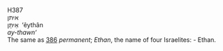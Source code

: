 <body>
  <p>H387<br>  איתן  <br> אֵיתָּן  ‎  ‘êythân  <br><i>ay-thawn‘ </i><br>The same as <a href="h0386.htm">386</a>  <i>permanent</i>; <i>Ethan</i>, the name of four Israelites: - Ethan.<br></p>
 </body>